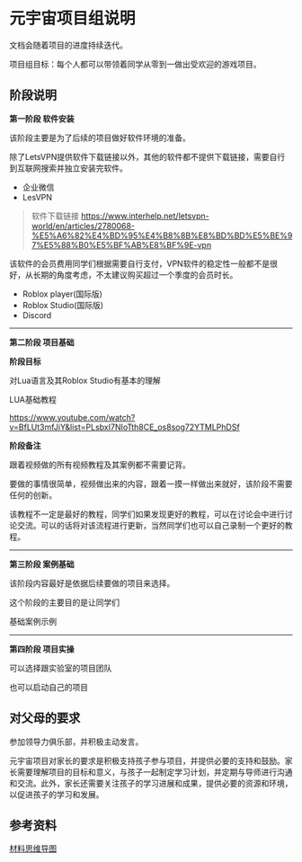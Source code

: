 # 元宇宙项目组说明

文档会随着项目的进度持续迭代。

项目组目标：每个人都可以带领着同学从零到一做出受欢迎的游戏项目。

## 阶段说明

**第一阶段 软件安装**

该阶段主要是为了后续的项目做好软件环境的准备。

除了LetsVPN提供软件下载链接以外，其他的软件都不提供下载链接，需要自行到互联网搜索并独立安装完软件。

* 企业微信
* LesVPN

> 软件下载链接 https://www.interhelp.net/letsvpn-world/en/articles/2780068-%E5%A6%82%E4%BD%95%E4%B8%8B%E8%BD%BD%E5%BE%97%E5%88%B0%E5%BF%AB%E8%BF%9E-vpn

该软件的会员费用同学们根据需要自行支付，VPN软件的稳定性一般都不是很好，从长期的角度考虑，不太建议购买超过一个季度的会员时长。

* Roblox player(国际版)
* Roblox Studio(国际版)
* Discord

---

**第二阶段 项目基础**

**阶段目标**

对Lua语言及其Roblox Studio有基本的理解

LUA基础教程

https://www.youtube.com/watch?v=BfLUt3mfJiY&list=PLsbxI7NIoTth8CE_os8sog72YTMLPhDSf


**阶段备注**

跟着视频做的所有视频教程及其案例都不需要记背。

要做的事情很简单，视频做出来的内容，跟着一摸一样做出来就好，该阶段不需要任何的创新。

该教程不一定是最好的教程，同学们如果发现更好的教程，可以在讨论会中进行讨论交流。可以的话将对该流程进行更新，当然同学们也可以自己录制一个更好的教程。

---

**第三阶段 案例基础**


该阶段内容最好是依据后续要做的项目来选择。

这个阶段的主要目的是让同学们

基础案例示例

---

**第四阶段 项目实操**

可以选择跟实验室的项目团队

也可以启动自己的项目

## 对父母的要求

参加领导力俱乐部，并积极主动发言。

元宇宙项目对家长的要求是积极支持孩子参与项目，并提供必要的支持和鼓励。家长需要理解项目的目标和意义，与孩子一起制定学习计划，并定期与导师进行沟通和交流。此外，家长还需要关注孩子的学习进展和成果，提供必要的资源和环境，以促进孩子的学习和发展。

## 参考资料

[材料思维导图](/blogs/Proflu/项目/Roblox/AI_Robolx.md)
